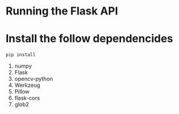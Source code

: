 # Running the Flask API

# Install the follow dependencides

```
pip install

```
1. numpy
2. Flask
3. opencv-python
4. Werkzeug
5. Pillow
6. flask-cors
7. glob2
